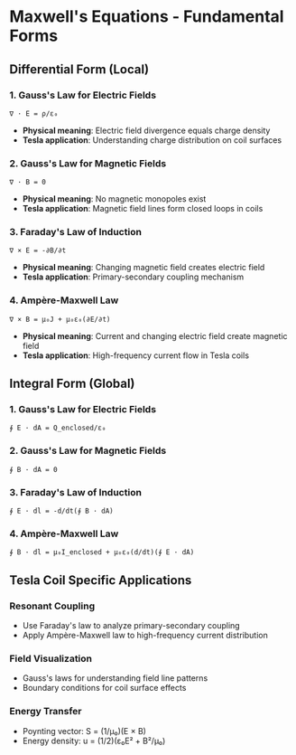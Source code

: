 # Maxwell's Equations - Fundamental Forms

## Differential Form (Local)

### 1. Gauss's Law for Electric Fields
```
∇ · E = ρ/ε₀
```
- **Physical meaning**: Electric field divergence equals charge density
- **Tesla application**: Understanding charge distribution on coil surfaces

### 2. Gauss's Law for Magnetic Fields
```
∇ · B = 0
```
- **Physical meaning**: No magnetic monopoles exist
- **Tesla application**: Magnetic field lines form closed loops in coils

### 3. Faraday's Law of Induction
```
∇ × E = -∂B/∂t
```
- **Physical meaning**: Changing magnetic field creates electric field
- **Tesla application**: Primary-secondary coupling mechanism

### 4. Ampère-Maxwell Law
```
∇ × B = μ₀J + μ₀ε₀(∂E/∂t)
```
- **Physical meaning**: Current and changing electric field create magnetic field
- **Tesla application**: High-frequency current flow in Tesla coils

## Integral Form (Global)

### 1. Gauss's Law for Electric Fields
```
∮ E · dA = Q_enclosed/ε₀
```

### 2. Gauss's Law for Magnetic Fields
```
∮ B · dA = 0
```

### 3. Faraday's Law of Induction
```
∮ E · dl = -d/dt(∮ B · dA)
```

### 4. Ampère-Maxwell Law
```
∮ B · dl = μ₀I_enclosed + μ₀ε₀(d/dt)(∮ E · dA)
```

## Tesla Coil Specific Applications

### Resonant Coupling
- Use Faraday's law to analyze primary-secondary coupling
- Apply Ampère-Maxwell law to high-frequency current distribution

### Field Visualization
- Gauss's laws for understanding field line patterns
- Boundary conditions for coil surface effects

### Energy Transfer
- Poynting vector: S = (1/μ₀)(E × B)
- Energy density: u = (1/2)(ε₀E² + B²/μ₀)
